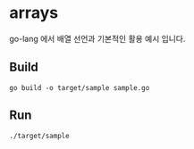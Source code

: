 # arrays
go-lang 에서 배열 선언과 기본적인 활용 예시 입니다.

## Build
```
go build -o target/sample sample.go
```

## Run
```
./target/sample
```